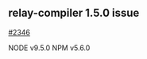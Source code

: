 ## relay-compiler 1.5.0 issue
[#2346](https://github.com/facebook/relay/issues/2346)

NODE v9.5.0
NPM v5.6.0
